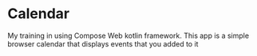 # Calendar
My training in using Compose Web kotlin framework. This app is a simple browser calendar that displays events that you added to it
